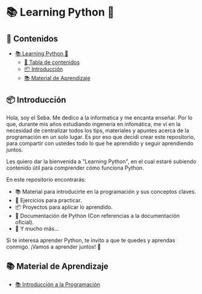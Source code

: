# 📚 Learning Python 🐍
## 📝 Contenidos
- [📚 Learning Python 🐍](#-learning-python-)
  - [📝 Tabla de contenidos](#-table-of-contents)
  - [📦 Introducción](#-introducción)
  - [📚 Material de Aprendizaje](#-material-de-aprendizaje)

## 📦 Introducción
Hola, soy el Seba. Me dedico a la informatica y me encanta enseñar. Por lo que, durante mis años estudiando ingenería en infomática, me ví en la necesidad de centralizar todos los tips, materiales y apuntes acerca de la programación en un solo lugar. Es por eso que decidí crear este repositorio, para compartir con ustedes todo lo que he aprendido y seguir aprendiendo juntos.

Les quiero dar la bienvenida a "Learning Python", en el cual estaré subiendo contenido útil para comprender cómo funciona Python.

En este repositorio encontrarás:
- 📚 Material para introducirte en la programación y sus conceptos claves.
- 📝 Ejercicios para practicar.
- 📦 Proyectos para aplicar lo aprendido.
- 📖 Documentación de Python (Con referencias a la documentación oficial).
- 📌 Y mucho más...


Si te interesa aprender Python, te invito a que te quedes y aprendas conmigo. ¡Vamos a aprender juntos! 🚀

## 📚 Material de Aprendizaje
- [📚 Introducción a la Programación](./1-introduccion-a-la-programación/README.md)
